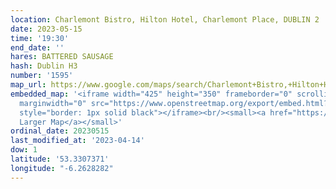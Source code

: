```yaml
---
location: Charlemont Bistro, Hilton Hotel, Charlemont Place, DUBLIN 2
date: 2023-05-15
time: '19:30'
end_date: ''
hares: BATTERED SAUSAGE
hash: Dublin H3
number: '1595'
map_url: https://www.google.com/maps/search/Charlemont+Bistro,+Hilton+Hotel,+Charlemont+Place,+DUBLIN+2/@53.3307371,-6.2628282,17z/data=!3m1!4b1
embedded_map: '<iframe width="425" height="350" frameborder="0" scrolling="no" marginheight="0"
  marginwidth="0" src="https://www.openstreetmap.org/export/embed.html?bbox=-6.260605752468109%2C53.33048534649247%2C-6.258240044116975%2C53.33190612927621&amp;layer=mapnik&amp;marker=53.331195400925516%2C-6.259421800000041"
  style="border: 1px solid black"></iframe><br/><small><a href="https://www.openstreetmap.org/?mlat=53.33120&amp;mlon=-6.25942#map=19/53.33120/-6.25942">View
  Larger Map</a></small>'
ordinal_date: 20230515
last_modified_at: '2023-04-14'
dow: 1
latitude: '53.3307371'
longitude: "-6.2628282"
---
```



